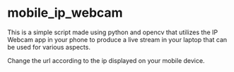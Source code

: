 # mobile_ip_webcam
This is a simple script made using python and opencv that utilizes the IP Webcam app in your phone to produce a live stream in your laptop that can be used for various aspects.

Change the url according to the ip displayed on your mobile device.
